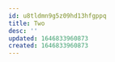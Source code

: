 ```yaml
---
id: u8tldmn9g5z09hd13hfgppq
title: Two
desc: ''
updated: 1646833960873
created: 1646833960873
---
```


